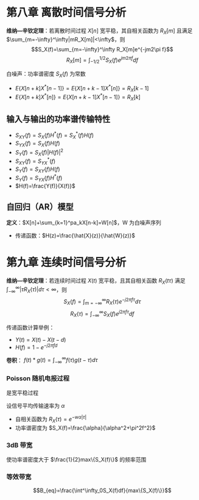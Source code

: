 # 第八章 离散时间信号分析

**维纳—辛钦定理**：若离散时间过程 $X[n]$ 宽平稳，其自相关函数为 $R_X[m]$ 且满足 $\sum_{m=-\infty}^\infty|mR_X[m]|<\infty$，则
$$S_X(f)=\sum_{m=-\infty}^\infty R_X[m]e^{-jm2\pi f}$$
$$R_X[m]=\int_{-1/2}^{1/2}S_X(f)e^{jm2\pi f}df$$

白噪声：功率谱密度 $S_X(f)$ 为常数

- $E\{X[n+k]X^*[n-1]\}=E\{X[n+k-1]X^*[n]\}=R_X[k-1]$
- $E\{X[n+k]X^*[n]\}=E\{X[n+k-1]X^*[n-1]\}=R_X[k]$

## 输入与输出的功率谱传输特性

- $S_{XY}(f)=S_X(f)H^*(f)=S_X^*(f)H(f)$
- $S_{YX}(f)=S_X(f)H(f)$
- $S_Y(f)=S_X(f)|H(f)|^2$
- $S_{XY}(f)=S^*_{YX}(f)$
- $S_Y(f)=S_{XY}(f)H(f)$
- $S_Y(f)=S_{YX}(f)H^*(f)$
- $H(f)=\frac{Y(f)}{X(f)}$

## 自回归（AR）模型

**定义**：$X[n]+\sum_{k=1}^pa_kX[n-k]=W[n]$，W 为白噪声序列
- 传递函数：$H(z)=\frac{\hat{X}(z)}{\hat{W}(z)}$

# 第九章 连续时间信号分析

**维纳—辛钦定理**：若连续时间过程 $X(t)$ 宽平稳，且其自相关函数 $R_X(t\tau)$ 满足 $\int_{-\infty}^\infty|\tau R_X(\tau)|d\tau<\infty$，则
$$S_X(f)=\int_{m=-\infty}^\infty R_X(\tau)e^{-j2\pi f\tau}d\tau$$
$$R_X(\tau)=\int_{-\infty}^{\infty}S_X(f)e^{j2\pi f\tau}df$$

传递函数计算举例：
- $Y(t)=X(t)-X(t-d)$
- $H(f)=1-e^{-j2\pi fd}$

**卷积**：
$f(t)*g(t)=\int^\infty_{-\infty}f(\tau)g(t-\tau)d\tau$

### Poisson 随机电报过程

是宽平稳过程

设信号平均传输速率为 $\alpha$
- 自相关函数为 $R_X(\tau)=e^{-w\alpha|\tau|}$
- 功率谱密度为 $S_X(f)=\frac{\alpha}{\alpha^2+\pi^2f^2}$

### 3dB 带宽

使功率谱密度大于 $\frac{1}{2}max\{S_X(f)\}$ 的频率范围

### 等效带宽

$$B_{eq}=\frac{\int^\infty_0S_X(f)df}{max\{S_X(f)\}}$$

